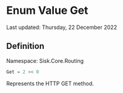 # Enum Value Get
Last updated: Thursday, 22 December 2022

## Definition
Namespace: Sisk.Core.Routing

```csharp
Get = 2 << 0
```

Represents the HTTP GET method.

